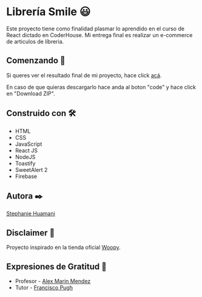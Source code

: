 
# Librería Smile 😃

Este proyecto tiene como finalidad plasmar lo aprendido en el curso de React dictado en CoderHouse.
Mi entrega final es realizar un e-commerce de articulos de líbreria.

## Comenzando 🚀
Si queres ver el resultado final de mi proyecto, hace click [acá](https://libreria-smile.netlify.app/).

En caso de que quieras descargarlo hace anda al boton "code" y hace click en "Download ZIP".

## Construido con 🛠️

* HTML
* CSS
* JavaScript
* React JS
* NodeJS
* Toastify
* SweetAlert 2
* Firebase
## Autora ✒️

[Stephanie Huamani](https://www.linkedin.com/in/stephanie-v-huamani/)
## Disclaimer 📄

Proyecto inspirado en la tienda oficial [Woopy](https://www.woopylibreria.com.ar/).
## Expresiones de Gratitud 🎁

* Profesor - [Alex Marin Mendez ](https://www.linkedin.com/in/alexmarinmendez/)
* Tutor - [Francisco Pugh](https://www.linkedin.com/in/francisco-pugh/)
